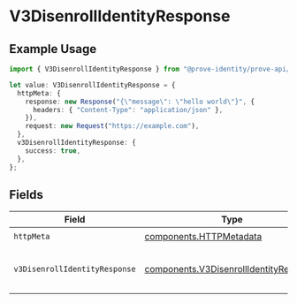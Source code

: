 # V3DisenrollIdentityResponse

## Example Usage

```typescript
import { V3DisenrollIdentityResponse } from "@prove-identity/prove-api/models/operations";

let value: V3DisenrollIdentityResponse = {
  httpMeta: {
    response: new Response("{\"message\": \"hello world\"}", {
      headers: { "Content-Type": "application/json" },
    }),
    request: new Request("https://example.com"),
  },
  v3DisenrollIdentityResponse: {
    success: true,
  },
};
```

## Fields

| Field                                                                                            | Type                                                                                             | Required                                                                                         | Description                                                                                      | Example                                                                                          |
| ------------------------------------------------------------------------------------------------ | ------------------------------------------------------------------------------------------------ | ------------------------------------------------------------------------------------------------ | ------------------------------------------------------------------------------------------------ | ------------------------------------------------------------------------------------------------ |
| `httpMeta`                                                                                       | [components.HTTPMetadata](../../models/components/httpmetadata.md)                               | :heavy_check_mark:                                                                               | N/A                                                                                              |                                                                                                  |
| `v3DisenrollIdentityResponse`                                                                    | [components.V3DisenrollIdentityResponse](../../models/components/v3disenrollidentityresponse.md) | :heavy_minus_sign:                                                                               | V3DisenrollIdentityResponse                                                                      | {<br/>"success": true<br/>}                                                                      |